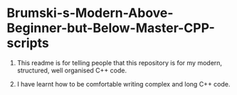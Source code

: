 # Brumski-s-Modern-Above-Beginner-but-Below-Master-CPP-scripts

1. This readme is for telling people that this repository is for my modern, structured, well organised C++ code. 

2. I have learnt how to be comfortable writing complex and long C++ code.